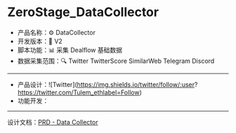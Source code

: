 # ZeroStage_DataCollector
- 产品名称：⚙ DataCollector
- 开发版本：📍 V2
- 脚本功能：📊 采集 Dealflow 基础数据
- 数据采集范围：🔍 Twitter TwitterScore SimilarWeb Telegram Discord
---
- 产品设计：![Twitter](https://img.shields.io/twitter/follow/:user? https://twitter.com/Tulem_ethlabel=Follow)
- 功能开发：
---
设计文档：[PRD - Data Collector](https://docs.google.com/document/d/1jgSWQTfaZ112U1yCC2lCpTPZiNtb7xjW1gg-l9qT4-M/edit?usp=sharing,"设计说明书")


